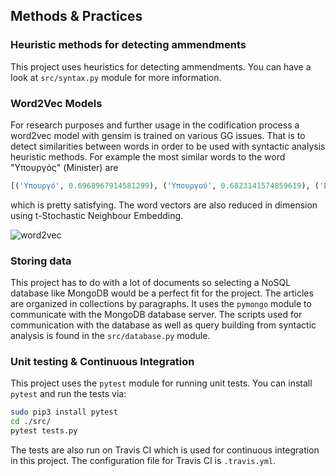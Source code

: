 ## Methods & Practices

### Heuristic methods for detecting ammendments

This project uses heuristics for detecting ammendments. You can have a look at `src/syntax.py` module for more information.  

### Word2Vec Models

For research purposes and further usage in the codification process a word2vec model with gensim is trained on various GG issues. That is to detect similarities between words in order to be used with syntactic analysis heuristic methods. For example the most similar words to the word "Υπουργός" (Minister) are

```python
[('Υπουργό', 0.6968967914581299), ('Υπουργού', 0.6823141574859619), ('Εσωτερικών', 0.6715962886810303), ('Αλληλεγγύης', 0.6563194990158081), ('Γραμματέας', 0.6339884996414185), ('Οικονομίας', 0.6258766651153564), ('Γενικό', 0.6158846616744995), ('Μεταφορών', 0.6002545952796936), ('Φορέας', 0.5990256071090698)]
```

which is pretty satisfying. The word vectors are also reduced in dimension using t-Stochastic Neighbour Embedding.

![word2vec](/home/marios/workspace/gsoc2018-3gm.wiki/word2vec.png)

### Storing data

This project has to do with a lot of documents so selecting a NoSQL database like MongoDB would be a perfect fit for the project. The articles are organized in collections by paragraphs. It uses the `pymongo` module to communicate with the MongoDB database server. The scripts used for communication with the database as well as query building from syntactic analysis is found in the `src/database.py` module.

### Unit testing & Continuous Integration

This project uses the `pytest` module for running unit tests. You can install `pytest` and run the tests via:

```bash
sudo pip3 install pytest
cd ./src/
pytest tests.py
```

The tests are also run on Travis CI which is used for continuous integration in this project. The configuration file for Travis CI is `.travis.yml`.